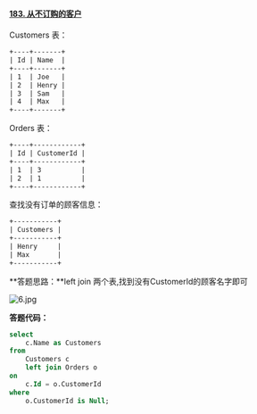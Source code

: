 #### [183. 从不订购的客户](https://leetcode-cn.com/problems/customers-who-never-order/)

Customers 表：

```html
+----+-------+
| Id | Name  |
+----+-------+
| 1  | Joe   |
| 2  | Henry |
| 3  | Sam   |
| 4  | Max   |
+----+-------+
```

Orders 表：

```html
+----+------------+
| Id | CustomerId |
+----+------------+
| 1  | 3          |
| 2  | 1          |
+----+------------+
```

查找没有订单的顾客信息：

```html
+-----------+
| Customers |
+-----------+
| Henry     |
| Max       |
+-----------+
```



**答题思路：**left join 两个表,找到没有CustomerId的顾客名字即可



![6.jpg](https://pic.leetcode-cn.com/2f5ff13e22b0494e19d327562d970016bbaa88569c0590fa86f9c7dde947bc71-6.jpg)



**答题代码：**

```sql
select 
    c.Name as Customers
from 
    Customers c 
    left join Orders o
on 
    c.Id = o.CustomerId
where 
    o.CustomerId is Null;
```

